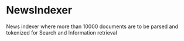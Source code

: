 NewsIndexer
===========

News indexer where more than 10000 documents are to be parsed and tokenized for Search and Information retrieval
